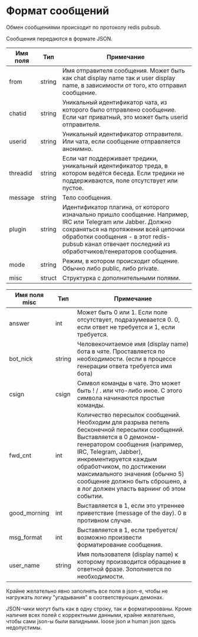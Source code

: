 # Формат сообщений

Обмен сообщениями происходит по протоколу redis pubsub.

Сообщения передаются в формате JSON.

| Имя поля | Тип    | Примечание |
|----------|--------|-------------|
| from     | string | Имя отправителя сообщения. Может быть как chat display name так и user display name, в зависимости от того, кто отправил сообщение. |
| chatid   | string | Уникальный идентификатор чата, из которого было отправлено сообщение. Если чат приватный, это может быть userid отправителя. |
| userid   | string | Уникальный идентификатор отправителя. Или чата, если сообщение отправляется анонимно. |
| threadid | string | Если чат поддерживает тредики, уникальный идентификатор треда, в котором ведётся беседа. Если тредики не поддерживаются, поле отсутствует или пустое. |
| message  | string | Тело сообщения. |
| plugin   | string | Идентификатор плагина, от которого изначально пришло сообщение. Например, IRC или Telegram или Jabber. Должно сохраняться на протяжении всей цепочки обработки сообщения - в этот redis-pubsub канал отвечает последний из обработчиков/генераторов сообщения. |
| mode     | string | Режим, в котором происходит общение. Обычно либо public, либо private. |
| misc     | struct | Структурка с дополнительными полями. |

| Имя поля misc | Тип    | Примечание |
|---------------|--------|------------|
| answer        | int    | Может быть 0 или 1. Если поле отсутствует, подразумевается 0. 0, если ответ не требуется и 1, если требуется. |
| bot_nick      | string | Человекочитаемое имя (display name) бота в чяте. Проставляется по необходимости. (если в процессе генерации ответа требуется имя бота) |
| csign         | csign  | Символ команды в чате. Это может быть ! / . или что-либо иное. С этого символа начинаются простые команды. |
| fwd_cnt       | int    | Количество пересылок сообщений. Необходим для разрыва петель бесконечной пересылки сообщений. Выставляется в 0 демоном-генератором сообщения (например, IRC, Telegram, Jabber), инкрементируется каждым обработчиком, по достижении максимального значения (обычно 5) сообщение должно быть сброшено, а в лог должен упасть варнинг об этом событии. |
| good_morning  | int    | Выставляется в 1, если это утреннее приветствие (message of the day). 0 в противном случае. |
| msg_format    | int    | Выставляется в 1, если требуется/возможно произвести форматирование сообщения. |
| user_name     | string | Имя пользователя (display name) к которому производится обращение в ответной фразе. Зополняется по необходимости. |

Крайне желательно явно заполнять все поля в json-е, чтобы не нагружать логику "угадывания" в соответствующих демонах.

JSON-чики могут быть как в одну строку, так и форматироованы. Кроме наличия всех полей с корректными данными, крайне
желательно, чтобы сами json-ы были валидными. loose json и human json здесь недопустимы.
